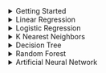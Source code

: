 
<details>
  <summary>Getting Started</summary>
  
  ## Intro
  Hello! I have designed this readme to be a beginner friendly introduction to running Python programs via the command line, as well as showing off the power of various machine learning algorithms I have coded as part of my own edification. Please feel free to contact me at David.Patrick.Storey@gmail.com if you have any questions.
  ## Anaconda
  <a href="http://anaconda.com/">Anaconda</a> is a great tool to help you get started with Python! It will help you install Python, manage packages, and integrate with Jupyter Notebooks. 
  ## Required Libraries
  To run any of my programs, you will need to have the correct libraries installed. In the section for each algorithm I will list all required libraries. To install them, you can use conda (through the Anaconda command prompt), or pip, the native Python installer. For example, to install Pandas you can execute the following in the Anaconda prompt:
  

```
conda install -c pytorch pytorch
```

  ## How to Use 
  Once you have python and the proper libraries installed, simply download the ML_models folder, navigate to it via the command line, and use the following command (filling in the name of the program you wish to run):
  
  ```
  python <program_file_name>
  ```
  
  After the program has finished running, the accuracy of the algorithm will be printed. For classification tasks, this is simply the number of correctly classified samples to     the total number of classified samples. For regression tasks, this is the root mean squared error.
  
  ## Using Different Data Sets and Hyperparameters
  Feel free to use your own data sets! Just add them to the ML_models folder and add a couple lines of code to replace the lines below, which can be found easily by searching for "X_train, y_train =":
  
  ```
  X_train, y_train = read_dataset('Digits_X_train.csv', 'Digits_y_train.csv')
  X_test, y_test = read_dataset('Digits_X_test.csv', 'Digits_y_test.csv')
  ```
 
 X_train and X_test should be of the form (samples x features), while y_train and y_test should be of the form (labels x 1). Guides on how to change hyperparameters and what they mean will be included for each algorithm.
  

</details>

<details>
  <summary>Linear Regression</summary>
  
  ## Where it all Began...
  Linear regression predicts the label for a piece of data as a linear combination of its feature values. This is not a classification task but rather attempts to predict real number values, and thus I use the root mean squared error to measure accuracy. The pearson correlation coefficient is another popular accuracy metric. The bread and butter of these types of algorithms revolve around using calculus to minimize the value of a loss function which, when evaluated for all predicted values, provides some notion of total error. My implementation includes a variation known as ridge regression as well.
  
  ## Required Libraries
  The following Python libraries are required for this program: Numpy and Pandas.
  
  ## Hyperparameters 
  lr: Learning rate, a number specifying how much to update the loss function at each gradient descent step.
  mode: Choose between ordinary linear regression ('OLR') and ridge regression ('Ridge').
  reg: Regularization constant, a number specifying how heavily to weight the regularization term (only needed for the ridge regression mode).
  
  
  Hyperparameters can be adjusted in the line below. Feel free to experiment!
  
  ```
  my_Lin_Reg = Lin_Reg(X_train_norm, y_train, c, lr=0.01, mode='Ridge', reg=0.5) # Adjust parameters here
  ```
  
</details>

<details>
  <summary>Logistic Regression</summary>
  
  ## It's Classification Time!
  Logistic regression is used for classification tasks. Rather than predict the value of a sample, it uses the logistic function to predict the probability that a sample is in one of two categories. But what if we want more than two possible labels? Don't worry, there are a several ways that this problem can be solved! This is what is known as a multiclass classification problem, and the strategy we elect to use is called the one vs. all method. Essentially, we calculate the probability that the sample should have each label seperately, and then we choose the label with the highest probability as our prediction. Another problem is the non numerical nature of categorical data. How are we supposed to use a function to predict a non numerical value? Thankfully, we have a solution to this problem as well. We use a technique called one hot encoding to transform our labels into vectors. For example, if we had three labels, we could view them as the vectors [1,0,0], [0,1,0], and [0,0,1].
  
  ## Required Libraries
  The following Python libraries are required for this program: Numpy and Pandas.
  
  ## Hyperparameters 
  lr: Learning rate, a number specifying how much to update the loss function at each gradient descent step.
  reg: Regularization constant, a number specifying how heavily to weight the regularization term.
  
  
  Hyperparameters can be adjusted in the line below. Feel free to experiment!
  
  ```
  my_Log_Reg = Log_Reg(X_train_norm, y_train_ohe, c, lr=0.01, reg=0.5)
  ```
  
</details>

<details>
  <summary>K Nearest Neighbors</summary>
  
  ## Simple but Powerful!
  K nearest neighbors (or knn for short) is perhaps the easiest of these algorithms to understand, but can nonetheless be a very powerful classification tool. To begin, a notion of distance between data samples is defined (often just Euclidean or "physical" distance). Then, to classify a sample you pick a number (this is the k value) and find the k samples in the test set closest to it under the notion of distance chosen to the sample you want to classify. The predicted value is simply whatever the most common label in this subset is, and if there is a tie you choose randomly! Knn also has the added bonus of being easy to train, since the only adjustable parameter is the k value. Notice that this program uses the IRIS dataset which can be retrieved directly in the script using sklearn!
  
  ```
  iris_dataset = load_iris()
  X_train, X_test, y_train, y_test = train_test_split(iris_dataset['data'], iris_dataset['target'], random_state = 0)
  ```
  
  ## Required Libraries
  The following Python libraries are required for this program: Numpy, Pandas, Collections, and Sklearn.
  
  ## Hyperparameters 
  k: The number of neighbors considered, an integer. 
  mode: The distance function used, either euclidean ('eucl') or manhattan ('manhattan').
  
  
  Hyperparameters can be adjusted in the line below. Feel free to experiment!
  
  ```
  my_kNN = kNN(X_train_norm, y_train, X_test_norm, k=3, mode='manhattan')
  ```
  
</details>

<details>
  <summary>Decision Tree</summary>
  
  ## Decisions, Decisions, Decisions...
  Note: Decision trees can also be used for regression (which my code includes an option for), but I only explain how they are used for classification here. 
  
  The way a decision tree classifies a sample is essentially a flowchart. The tree is comprised of many nodes, and the sample is passed from one node to the next until it reaches a so called leaf node. At each node, a series of conditions determine the next node the sample is passed to. These conditions could be anything, and are easiest to think about in the form of questions. For example, a node might ask "What color is the sample?" and branch out to 3 nodes representing red, blue, and green. One strength of decision trees is the ability to follow a sample down the tree and see the exact process by which it was classified! For numerical feature values, these conditions are often just inequalities. In my program, each node is either a leaf node or splits into two other nodes. A leaf node simply classifies a sample that reaches it, so it does not split into any more nodes. 
  
  But how does one choose when to stop splitting and designate a node as a leaf node, which conditions to use to split nodes, and how many times to branch nodes? To determine when a node should stop splitting and become a leaf node, we use something called the purity of the node. Essentially, we run our training data through the tree and if a large portion of the data at a node has the same label, that node is considered to be more pure than if there is an even mix. If a node ends up with all samples with the same label, that node is pure. There are several ways to measure purity, but we use the most common which is called the GINI score. If a node is completely pure, we designate it as a leaf node. The effectiveness of splitting conditions of a node are measured by something called GAIN, which is a function of the GINI score of the parent node and that of the nodes it splits to. Since there are a finite number of features, we can test every possible splitting condition for a single feature to find the best split for that feature, and repeat this process to find the best splitting condition across all features. It is by this process that the tree is generated, but the user still must decide how many times to branch (called the max depth), and typically will assign a minimum number of samples in a node to consider splitting it (for example, it doesn't make sense to split a node with only one sample in it). Due to these practicies, not all leaf nodes will be completely pure. If there is a tie for training samples classified in one of these nodes, the label designated by the node is chosen arbitrarily. The maximum depth and minimum split are hyper parameters that must be tuned by the user. Decision trees are often "pruned" by removing some nodes from the tree, but I will not cover pruning techniques here.
  
  ## Required Libraries
  The following Python libraries are required for this program: Numpy, Pandas, Scipy, and Sklearn.
  
  ## Hyperparameters 
  max_depth: The maximum number of layers the tree can have, an integer. 
  min_samples: The minimum number of training samples in a node for it to be considered for splitting, an integer.
  mode: Set to 'classifier' for classification tasks and 'regressor' for regression tasks.
  
  
  Hyperparameters can be adjusted in the line below. Feel free to experiment!
  
  ```
  myTree = DecisionTree(max_depth=11, min_samples_split=1, mode='classifier')
  ```
  
</details>

<details>
  <summary>Random Forest</summary>
  
  ## See the Forest for the Trees
  The random forest is an ensemble method built on the decision tree to reduce overfitting. It is a very powerful method used for both classification and regression that typically provides high accuracy while also being easier to tune than neural networks, so it is a great place for beginners to start digging in to model training. For this method, a large number of decision trees are built and a prediction is made by choosing the label predicted by the majority of these trees. 
  
  To build each of these trees, a number of samples are selected randomly from the sample set to run through the tree, and at each node a random subset of features are chosen to determine the splitting condition. Trees are typically much smaller in a random forest and are not pruned. 

  ## Required Libraries
  The following Python libraries are required for this program: Numpy, Pandas, Scipy, Collections, and Sklearn.
  
  ## Hyperparameters 
  num_trees: The number of trees generated, an integer.
  num_samples: The number of samples used to construct each individual tree, an integer.
  max_depth: The maximum number of layers each tree can have, an integer. 
  mode: Set to 'classifier' for classification tasks and 'regressor' for regression tasks.
  
  
  Hyperparameters can be adjusted in the line below. Feel free to experiment!
  
  ```
  myForest = Random_Forest(X_train_norm, y_train, num_trees=1000, num_samples=100, max_depth=6, mode='classifier')
  ```
  
</details>

<details>
  <summary>Artificial Neural Network</summary>
  
  ## A Revolutionary Powerhouse
  The neural network is an infamous machine learning model that really propelled the rise of the big data era due to its extreme accuracy when large amounts of training data is available. It works by feeding a sample through a series of interconnected layers of "neurons". The input layer consists of one neuron for each feature, with values determined by the feature values. Then, each of these neurons is connected to the next layer, called a hidden layer. The value at each neuron in this hidden layer is determined in two steps. First, we take a weighted (the wieghts are trained) linear combination of the neuron values from the previous layer. Then we apply an activation function (used to add non linearity) to this linear combination and the result is the value of our neuron. In this way, each neuron is connected to all the neurons of the previous layer, and the weights determine how much each neuron in the previous layer contributes to the neurons of the current layer. This process is repeated, possibly many times for big data applications, with various numbers of neurons and activation functions at each layer. At the end of the network there is an output layer which typically consists of one neuron for each label category for classification tasks, or one neuron for regression tasks. A different activation function is used for the output layer, for example the softmax function is used for multiclass classification problems. Finally, an algorithm called backpropagation is used to update and optimize the weights. I won't go into detail here, but it essentially amounts to using the chain rule to perform gradient descent by accumulating global error one layer at a time. 
  
  The tricky part about neural networks is that they can be difficult to design and train, and often don't offer much of a performance boost without huge amounts of data. The number of layers, which activation function to use at each layer, and how many neurons are in each layer are all hyper parameters. To make matters more complicated, most sophisticated models involving neural networks combine them with other models, or use variations of the neural network which require even more tuning. For this reason, despite their potential predictive power, they are often not the first choise for initial exploration of data or for tasks where accuracy optimization isn't a priority.

  ## Required Libraries
  The following Python libraries are required for this program: Numpy, Pandas, and Pytorch (used for the ability to run off of GPU).
  
  ## Hyperparameters 
  num_hidden_layers: The number of hidden layers in the network, an integer.
  num_hidden_neurons: The number of neurons in each layer, a list of length num_hidden_layers (e.g. [100,150] would set the first hiden layer to have 100 neurons, and the second to have 150 neurons).
  epoch_num: The number of times to run backpropagation, an integer. 
  mode: Set to 'classifier' for classification tasks and 'regressor' for regression tasks.
  reg: The regularization constant, a number.
  lr: The learning rate, a number.
  
  
  Hyperparameters can be adjusted in the line below. Feel free to experiment!
  
  ```
  myNN = whole_network(2, [100, 100], 2500, X_train_norm, y_train_ohe, reg=0.1, lr=0.01)
  ```
  
</details>
